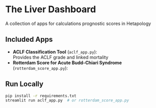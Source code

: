 # The Liver Dashboard

A  collection of apps for calculations prognostic scores in Hetapology

## Included Apps

- **ACLF Classification Tool** (`aclf_app.py`):  
  Provides the ACLF grade and linked mortality
- **Rotterdam Score for Acute Budd-Chiari Syndrome** (`rotterdam_score_app.py`):  
 
## Run Locally

```bash
pip install -r requirements.txt
streamlit run aclf_app.py  # or rotterdam_score_app.py
```

